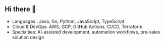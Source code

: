 ## Hi there 👋



* Languages : Java, Go, Python, JavaScript, TypeScript
* Cloud & DevOps: AWS, GCP, GitHub Actions, CI/CD, Terraform  
* Specialties: AI-assisted development, automation workflows, pre-sales solution design




<!--
**asterisk-naran/asterisk-naran** is a ✨ _special_ ✨ repository because its `README.md` (this file) appears on your GitHub profile.

Here are some ideas to get you started:

- 🔭 I’m currently working on ...
- 🌱 I’m currently learning ...
- 👯 I’m looking to collaborate on ...
- 🤔 I’m looking for help with ...
- 💬 Ask me about ...
- 📫 How to reach me: ...
- 😄 Pronouns: ...
- ⚡ Fun fact: ...
-->
